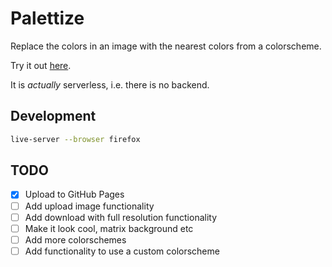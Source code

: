 # Palettize

Replace the colors in an image with the nearest colors from a colorscheme.

Try it out [here](https://slarwise.github.io/palettize-serverless).

It is _actually_ serverless, i.e. there is no backend.

## Development

```sh
live-server --browser firefox
```

## TODO

- [x] Upload to GitHub Pages
- [ ] Add upload image functionality
- [ ] Add download with full resolution functionality
- [ ] Make it look cool, matrix background etc
- [ ] Add more colorschemes
- [ ] Add functionality to use a custom colorscheme
